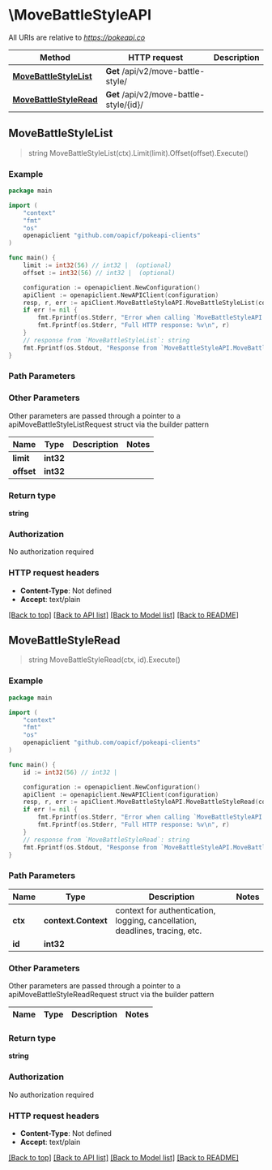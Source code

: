 # \MoveBattleStyleAPI

All URIs are relative to *https://pokeapi.co*

Method | HTTP request | Description
------------- | ------------- | -------------
[**MoveBattleStyleList**](MoveBattleStyleAPI.md#MoveBattleStyleList) | **Get** /api/v2/move-battle-style/ | 
[**MoveBattleStyleRead**](MoveBattleStyleAPI.md#MoveBattleStyleRead) | **Get** /api/v2/move-battle-style/{id}/ | 



## MoveBattleStyleList

> string MoveBattleStyleList(ctx).Limit(limit).Offset(offset).Execute()



### Example

```go
package main

import (
	"context"
	"fmt"
	"os"
	openapiclient "github.com/oapicf/pokeapi-clients"
)

func main() {
	limit := int32(56) // int32 |  (optional)
	offset := int32(56) // int32 |  (optional)

	configuration := openapiclient.NewConfiguration()
	apiClient := openapiclient.NewAPIClient(configuration)
	resp, r, err := apiClient.MoveBattleStyleAPI.MoveBattleStyleList(context.Background()).Limit(limit).Offset(offset).Execute()
	if err != nil {
		fmt.Fprintf(os.Stderr, "Error when calling `MoveBattleStyleAPI.MoveBattleStyleList``: %v\n", err)
		fmt.Fprintf(os.Stderr, "Full HTTP response: %v\n", r)
	}
	// response from `MoveBattleStyleList`: string
	fmt.Fprintf(os.Stdout, "Response from `MoveBattleStyleAPI.MoveBattleStyleList`: %v\n", resp)
}
```

### Path Parameters



### Other Parameters

Other parameters are passed through a pointer to a apiMoveBattleStyleListRequest struct via the builder pattern


Name | Type | Description  | Notes
------------- | ------------- | ------------- | -------------
 **limit** | **int32** |  | 
 **offset** | **int32** |  | 

### Return type

**string**

### Authorization

No authorization required

### HTTP request headers

- **Content-Type**: Not defined
- **Accept**: text/plain

[[Back to top]](#) [[Back to API list]](../README.md#documentation-for-api-endpoints)
[[Back to Model list]](../README.md#documentation-for-models)
[[Back to README]](../README.md)


## MoveBattleStyleRead

> string MoveBattleStyleRead(ctx, id).Execute()



### Example

```go
package main

import (
	"context"
	"fmt"
	"os"
	openapiclient "github.com/oapicf/pokeapi-clients"
)

func main() {
	id := int32(56) // int32 | 

	configuration := openapiclient.NewConfiguration()
	apiClient := openapiclient.NewAPIClient(configuration)
	resp, r, err := apiClient.MoveBattleStyleAPI.MoveBattleStyleRead(context.Background(), id).Execute()
	if err != nil {
		fmt.Fprintf(os.Stderr, "Error when calling `MoveBattleStyleAPI.MoveBattleStyleRead``: %v\n", err)
		fmt.Fprintf(os.Stderr, "Full HTTP response: %v\n", r)
	}
	// response from `MoveBattleStyleRead`: string
	fmt.Fprintf(os.Stdout, "Response from `MoveBattleStyleAPI.MoveBattleStyleRead`: %v\n", resp)
}
```

### Path Parameters


Name | Type | Description  | Notes
------------- | ------------- | ------------- | -------------
**ctx** | **context.Context** | context for authentication, logging, cancellation, deadlines, tracing, etc.
**id** | **int32** |  | 

### Other Parameters

Other parameters are passed through a pointer to a apiMoveBattleStyleReadRequest struct via the builder pattern


Name | Type | Description  | Notes
------------- | ------------- | ------------- | -------------


### Return type

**string**

### Authorization

No authorization required

### HTTP request headers

- **Content-Type**: Not defined
- **Accept**: text/plain

[[Back to top]](#) [[Back to API list]](../README.md#documentation-for-api-endpoints)
[[Back to Model list]](../README.md#documentation-for-models)
[[Back to README]](../README.md)

